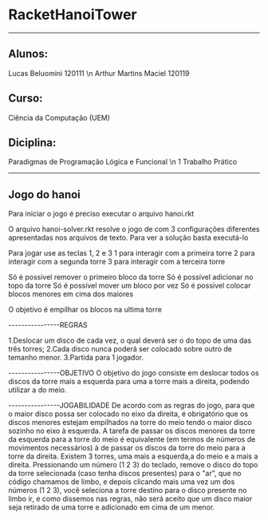 # RacketHanoiTower
-------------------------------------------------------

## Alunos:
Lucas Beluomini 120111 \n
Arthur Martins Maciel 120119

## Curso:
Ciência da Computação (UEM)

## Diciplina: 
Paradigmas de Programação Lógica e Funcional \n
1 Trabalho Prático

-------------------------------------------------------
## Jogo do hanoi

Para iniciar o jogo é preciso executar o arquivo hanoi.rkt

O arquivo hanoi-solver.rkt resolve o jogo de com 3 configurações diferentes
apresentadas nos arquivos de texto. Para ver a solução basta executá-lo

Para jogar use as teclas 1, 2 e 3
1 para interagir com a primeira torre
2 para interagir com a segunda torre
3 para interagir com a terceira torre

Só é possivel remover o primeiro bloco da torre
Só é possível adicionar no topo da torre
Só é possível mover um bloco por vez
Só é possivel colocar blocos menores em cima dos maiores
 
O objetivo é empilhar os blocos na ultima torre

----------------REGRAS

1.Deslocar um disco de cada vez, o qual deverá ser o do topo de uma das três torres;
2.Cada disco nunca poderá ser colocado sobre outro de temanho menor.
3.Partida para 1 jogador.

----------------OBJETIVO
O objetivo do jogo consiste em deslocar todos os discos da torre mais a esquerda para uma a torre mais a direita, podendo utilizar a do meio.

----------------JOGABILIDADE
De acordo com as regras do jogo, para que o maior disco possa ser colocado
no eixo da direita, é obrigatório que os discos menores estejam empilhados 
na torre do meio tendo o maior disco sozinho no eixo à esquerda. A tarefa
de passar os discos menores da torre da esquerda para a torre do meio é
equivalente (em termos de números de movimentos necessários) à de passar os
discos da torre do meio para a torre da direita.
Existem 3 torres, uma mais a esquerda,a do meio e a mais a direita. Pressionando um número (1 2 3) do teclado, remove o disco do topo da torre selecionada (caso tenha discos presentes) 
para o "ar", que no código chamamos de limbo, e depois clicando mais uma vez um dos números (1 2 3), você seleciona a torre destino para o disco presente no limbo ir,
e como dissemos nas regras, não será aceito que um disco maior seja retirado de uma torre e adicionado em cima de um menor.

